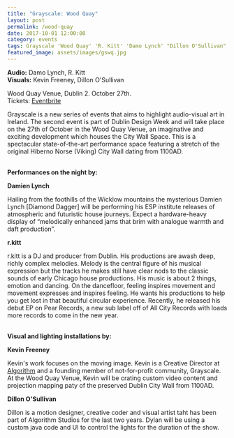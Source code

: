 ```yaml
---
title: "Grayscale: Wood Quay"
layout: post
permalink: /wood-quay
date: 2017-10-01 12:00:00
category: events
tags: Grayscale 'Wood Quay' 'R. Kitt' 'Damo Lynch' "Dillon O'Sullivan" 'Kev Freeney'
featured_image: assets/images/gswq.jpg
---
```


**Audio:** Damo Lynch, R. Kitt <br />
**Visuals:** Kevin Freeney, Dillon O'Sullivan

Wood Quay Venue, Dublin 2. October 27th.<br />
Tickets: [Eventbrite](https://www.eventbrite.ie/e/grayscale-damo-lynch-kevin-freeney-rkitt-dillon-osullivan-tickets-38761141618)

Grayscale is a new series of events that aims to highlight audio-visual art in Ireland. The second event is part of Dublin Design Week and will take place on the 27th of October in the Wood Quay Venue, an imaginative and exciting development which houses the City Wall Space. This is a spectacular state-of-the-art performance space featuring a stretch of the original Hiberno Norse (Viking) City Wall dating from 1100AD.<br /><br />

**Performances on the night by:**

<strong>Damien Lynch</strong>

Hailing from the foothills of the Wicklow mountains the mysterious Damien Lynch [Diamond Dagger] will be performing his ESP institute releases of atmospheric and futuristic house journeys. Expect a hardware-heavy display of “melodically enhanced jams that brim with analogue warmth and daft production”.

<strong>r.kitt</strong>

r.kitt is a DJ and producer from Dublin. His productions are awash deep, richly complex melodies. Melody is the central figure of his musical expression but the tracks he makes still have clear nods to the classic sounds of early Chicago house productions. His music is about 2 things, emotion and dancing. On the dancefloor, feeling inspires movement and movement expresses and inspires feeling. He wants his productions to help you get lost in that beautiful circular experience. Recently, he released his debut EP on Pear Records, a new sub label off of All City Records with loads more records to come in the new year.<br /><br />

**Visual and lighting installations by:**

<strong>Kevin Freeney</strong>

Kevin's work focuses on the moving image. Kevin is a Creative Director at <a href="www.algorithm.ie">Algorithm</a> and a founding member of not-for-profit community, Grayscale. At the Wood Quay Venue, Kevin will be crating custom video content and projection mapping paty of the preserved Dublin City Wall from 1100AD.

<strong>Dillon O'Sullivan</strong>

Dillon is a motion designer, creative coder and visual artist taht has been part of Algorithm Studios for the last two years. Dylan will be using a custom java code and UI to control the lights for the duration of the show.
